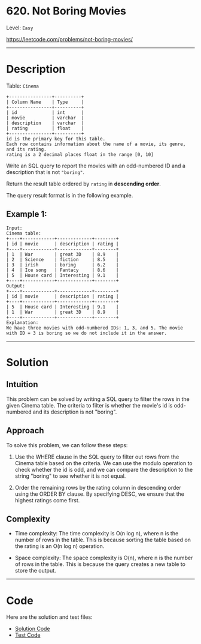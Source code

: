 # 620. Not Boring Movies

Level: `Easy`

https://leetcode.com/problems/not-boring-movies/

---

# Description

Table: `Cinema`

    +----------------+----------+
    | Column Name    | Type     |
    +----------------+----------+
    | id             | int      |
    | movie          | varchar  |
    | description    | varchar  |
    | rating         | float    |
    +----------------+----------+
    id is the primary key for this table.
    Each row contains information about the name of a movie, its genre, and its rating.
    rating is a 2 decimal places float in the range [0, 10]

Write an SQL query to report the movies with an odd-numbered ID and a description that is not `"boring"`.

Return the result table ordered by `rating` in **descending order**.

The query result format is in the following example.

## Example 1:

    Input:
    Cinema table:
    +----+------------+-------------+--------+
    | id | movie      | description | rating |
    +----+------------+-------------+--------+
    | 1  | War        | great 3D    | 8.9    |
    | 2  | Science    | fiction     | 8.5    |
    | 3  | irish      | boring      | 6.2    |
    | 4  | Ice song   | Fantacy     | 8.6    |
    | 5  | House card | Interesting | 9.1    |
    +----+------------+-------------+--------+
    Output:
    +----+------------+-------------+--------+
    | id | movie      | description | rating |
    +----+------------+-------------+--------+
    | 5  | House card | Interesting | 9.1    |
    | 1  | War        | great 3D    | 8.9    |
    +----+------------+-------------+--------+
    Explanation:
    We have three movies with odd-numbered IDs: 1, 3, and 5. The movie with ID = 3 is boring so we do not include it in the answer.

---

# Solution

## Intuition

This problem can be solved by writing a SQL query to filter the rows in the given Cinema table. The criteria to filter
is whether the movie's id is odd-numbered and its description is not "boring".

## Approach

To solve this problem, we can follow these steps:

1. Use the WHERE clause in the SQL query to filter out rows from the Cinema table based on the criteria. We can use the
   modulo operation to check whether the id is odd, and we can compare the description to the string "boring" to see
   whether it is not equal.

2. Order the remaining rows by the rating column in descending order using the ORDER BY clause. By specifying DESC, we
   ensure that the highest ratings come first.

## Complexity

- Time complexity:
  The time complexity is O(n log n), where n is the number of rows in the table. This is because sorting the table based
  on the rating is an O(n log n) operation.

- Space complexity:
  The space complexity is O(n), where n is the number of rows in the table. This is because the query creates a new
  table to store the output.

---

# Code

Here are the solution and test files:

- [Solution Code](./solution.sql)
- [Test Code](./solution_test.go)